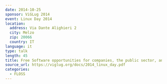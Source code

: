 ```yaml
---
date: 2014-10-25
sponsor: ViGLug 2014
event: Linux Day 2014
location:
  address: Via Dante Alighieri 2
  city: Melzo
  zip: 20066
  country: IT
language: it
type: talk
length: 45
title: Free Software opportunities for companies, the public sector, and schools
source_url: https://viglug.org/docs/2014_linux_day.pdf
categories:
  - FLOSS
---
```


